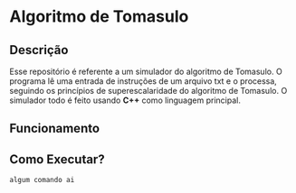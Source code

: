 # Algoritmo de Tomasulo
## Descrição
Esse repositório é referente a um simulador do algoritmo de Tomasulo. O programa lê uma entrada de instruções de um arquivo txt e o processa, seguindo os princípios de superescalaridade do algoritmo de Tomasulo. O simulador todo é feito usando **C++** como linguagem principal.
## Funcionamento

## Como Executar?
```console  
algum comando ai 
```
